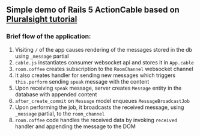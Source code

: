 ## Simple demo of Rails 5 ActionCable based on [Pluralsight tutorial](https://www.pluralsight.com/guides/creating-a-chat-using-rails-action-cable)

### Brief flow of the application:
1. Visiting `/` of the app causes rendering of the messages stored in the db using `_message` partial
2. `cable.js` instantiates consumer websocket api and stores it in `App.cable`
3. `room.coffee` creates subscription to the `RoomChannel` websocket channel
4. It also creates handler for sending new messages which triggers `this.perform` sending `speak` message with the content
5. Upon receiving `speak` message, server creates `Message` entity in the database with appended content
6. `after_create_commit` on `Message` model enqueues `MessageBroadcastJob`
7. Upon performing the job, it broadcasts the received message, using `_message` partial, to the `room_channel`
8. `room.coffee` code handles the received data by invoking `received` handler and appending the message to the DOM
